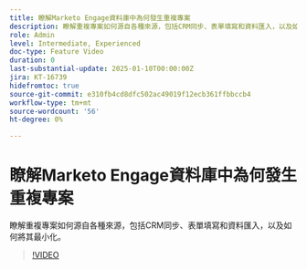 ```yaml
---
title: 瞭解Marketo Engage資料庫中為何發生重複專案
description: 瞭解重複專案如何源自各種來源，包括CRM同步、表單填寫和資料匯入，以及如何將其最小化。
role: Admin
level: Intermediate, Experienced
doc-type: Feature Video
duration: 0
last-substantial-update: 2025-01-10T00:00:00Z
jira: KT-16739
hidefromtoc: true
source-git-commit: e310fb4cd8dfc502ac49019f12ecb361ffbbccb4
workflow-type: tm+mt
source-wordcount: '56'
ht-degree: 0%

---
```



# 瞭解Marketo Engage資料庫中為何發生重複專案

瞭解重複專案如何源自各種來源，包括CRM同步、表單填寫和資料匯入，以及如何將其最小化。

>[!VIDEO](https://video.tv.adobe.com/v/3443901/?learn=on&enablevpops&captions=chi_hant)
